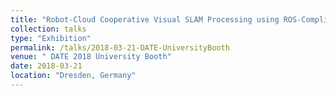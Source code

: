 ```yaml
---
title: "Robot-Cloud Cooperative Visual SLAM Processing using ROS-Compliant FPGA Component"
collection: talks
type: "Exhibition"
permalink: /talks/2018-03-21-DATE-UniversityBooth
venue: " DATE 2018 University Booth"
date: 2018-03-21
location: "Dresden, Germany"
---
```

